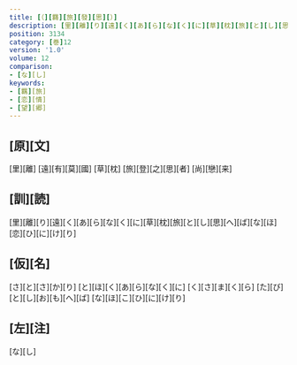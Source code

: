 ```yaml
---
title: [（][羇][旅][發][思][）]
description: [里][離][り][遠][く][あ][ら][な][く][に][草][枕][旅][と][し][思][へ][ば][な][ほ][恋][ひ][に][け][り]
position: 3134
category: [巻]12
version: '1.0'
volume: 12
comparison:
- [な][し]
keywords:
- [羈][旅]
- [恋][情]
- [望][郷]
---
```


## [原][文]

[里][離] [遠][有][莫][國] [草][枕] [旅][登][之][思][者] [尚][戀][来]

## [訓][読]

[里][離][り][遠][く][あ][ら][な][く][に][草][枕][旅][と][し][思][へ][ば][な][ほ][恋][ひ][に][け][り]

## [仮][名]

[さ][と][さ][か][り] [と][ほ][く][あ][ら][な][く][に] [く][さ][ま][く][ら] [た][び][と][し][お][も][へ][ば] [な][ほ][こ][ひ][に][け][り]

## [左][注]

[な][し]
